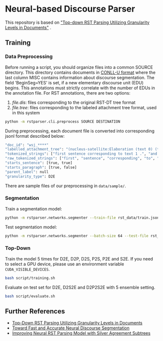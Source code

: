 # Neural-based Discourse Parser

This repository is based
on ["Top-down RST Parsing Utilizing Granularity Levels in Documents"](https://ojs.aaai.org/index.php/AAAI/article/view/6321)
.

## Training

### Data Preprocessing

Before running a script, you should organize files into a common SOURCE directory. This directory contains documents
in [CONLL-U format](https://universaldependencies.org/format.html) where the last column MISC contains information about
discourse segmentation. The field 'BeginSeg=YES' is set, if a new elementary discourse unit (EDU) begins. This
annotations must strictly correlate with the number of EDUs in the annotation file. For RST annotations, there are two
options:

1. _file.dis_: files corresponding to the original RST-DT tree format
2. _file.tree_: files corresponding to the labeled attachment tree format, used in this system

```bash
python -m rstparser.cli.preprocess SOURCE DESTINATION
```

During preprocessing, each document file is converted into corresponding jsonl format described below:

```bash
"doc_id": "wsj_****"
"labelled_attachment_tree": "(nucleus-satellite:Elaboration (text 0) (text 1))"
"tokenized_strings": ["first sentence corresponding to text 1 .", "and this is second sentence ."]
"raw_tokenized_strings": ["first", "sentence", "corresponding", "to", "text", "1", ".", "and", "this", "is", "second", "sentence", "."]
"starts_sentence": [true, true]
"starts_paragraph": [true, false]
"parent_label": null
"granularity_type": D2E
```

There are sample files of our preprocessing in `data/sample/`.

### Segmentation

Train a segmentation model:

```bash
python -m rstparser.networks.segmenter --train-file rst_data/train.jsonl --valid-file rst_data/valid.jsonl --batch-size 64 --hidden 128 --bert-model roberta-base --epochs 20 --test-file rst_data/test.jsonl --serialization-dir models/seg.t3
```

Test segmentation model:

```bash
python -m rstparser.networks.segmenter --batch-size 64 --test-file rst_data/test.jsonl --model-paths models/seg.*/model_best_*
```

### Top-Down

Train the model 5 times for D2E, D2P, D2S, P2S, P2E and S2E. If you need to select a GPU device, please use an
environment variable `CUDA_VISIBLE_DEVICES`.

```bash
bash script/training.sh
```

Evaluate on test set for D2E, D2S2E and D2P2S2E with 5 ensemble setting.

```bash
bash script/evaluate.sh
```

## Further References

- [Top-Down RST Parsing Utilizing Granularity Levels in Documents](https://ojs.aaai.org/index.php/AAAI/article/view/6321)
- [Toward Fast and Accurate Neural Discourse Segmentation](https://aclanthology.org/D18-1116/)
- [Improving Neural RST Parsing Model with Silver Agreement Subtrees](https://aclanthology.org/2021.naacl-main.127/)
